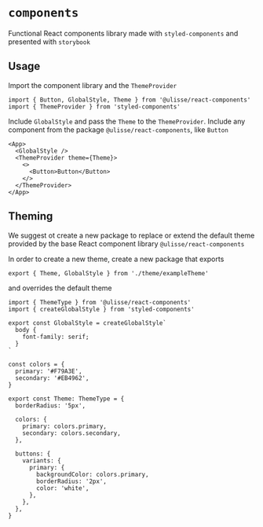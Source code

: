 # `components`

Functional React components library made with `styled-components` and presented with `storybook`

## Usage

Import the component library and the `ThemeProvider`

```
import { Button, GlobalStyle, Theme } from '@ulisse/react-components'
import { ThemeProvider } from 'styled-components'
```

Include `GlobalStyle` and pass the `Theme` to the `ThemeProvider`.
Include any component from the package `@ulisse/react-components`, like `Button`

```
<App>
  <GlobalStyle />
  <ThemeProvider theme={Theme}>
    <>
      <Button>Button</Button>
    </>
  </ThemeProvider>
</App>
```

## Theming

We suggest ot create a new package to replace or extend the default theme provided by the base React component library `@ulisse/react-components`

In order to create a new theme, create a new package that exports

```
export { Theme, GlobalStyle } from './theme/exampleTheme'
```

and overrides the default theme

```
import { ThemeType } from '@ulisse/react-components'
import { createGlobalStyle } from 'styled-components'

export const GlobalStyle = createGlobalStyle`
  body {
    font-family: serif;
  }
`

const colors = {
  primary: '#F79A3E',
  secondary: '#EB4962',
}

export const Theme: ThemeType = {
  borderRadius: '5px',

  colors: {
    primary: colors.primary,
    secondary: colors.secondary,
  },

  buttons: {
    variants: {
      primary: {
        backgroundColor: colors.primary,
        borderRadius: '2px',
        color: 'white',
      },
    },
  },
}
```
